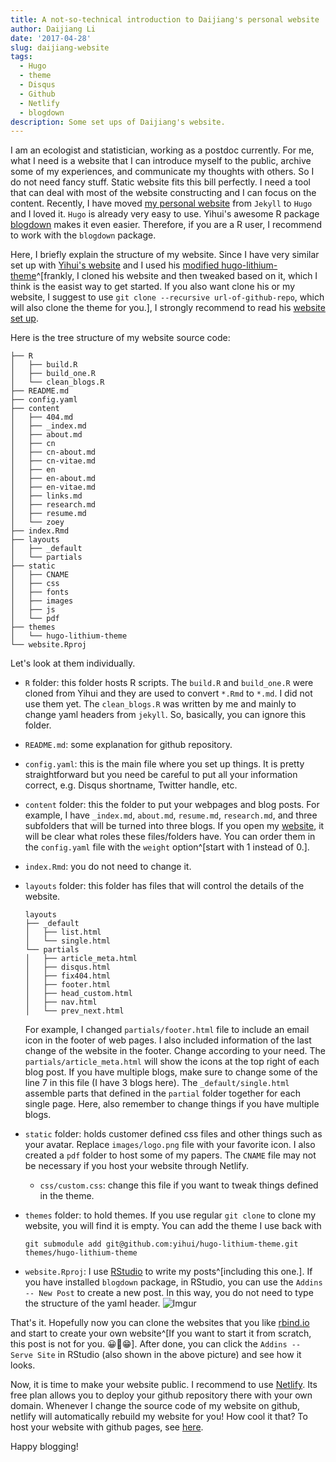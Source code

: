 ```yaml
---
title: A not-so-technical introduction to Daijiang's personal website
author: Daijiang Li
date: '2017-04-28'
slug: daijiang-website
tags:
  - Hugo
  - theme
  - Disqus
  - Github
  - Netlify
  - blogdown
description: Some set ups of Daijiang's website.
---
```


I am an ecologist and statistician, working as a postdoc currently. For me, what I need is a website that I can introduce myself to the public, archive some of my experiences, and communicate my thoughts with others. So I do not need fancy stuff. Static website fits this bill perfectly. I need a tool that can deal with most of the website constructing and I can focus on the content. Recently, I have moved [my personal website](https://github.com/rbind/daijiang) from `Jekyll` to `Hugo` and I loved it. `Hugo` is already very easy to use. Yihui's awesome R package [blogdown](https://github.com/rstudio/blogdown) makes it even easier. Therefore, if you are a R user, I recommend to work with the `blogdown` package.

Here, I briefly explain the structure of my website. Since I have very similar set up with [Yihui's website](https://yihui.name) and I used his [modified hugo-lithium-theme](https://github.com/yihui/hugo-lithium-theme)^[frankly, I cloned his website and then tweaked based on it, which I think is the easist way to get started. If you also want clone his or my website, I suggest to use `git clone --recursive url-of-github-repo`, which will also clone the theme for you.], I strongly recommend to read his [website set up](/2017/04/25/yihui-website/).

Here is the tree structure of my website source code:

```
├── R
│   ├── build.R
│   ├── build_one.R
│   └── clean_blogs.R
├── README.md
├── config.yaml
├── content
│   ├── 404.md
│   ├── _index.md
│   ├── about.md
│   ├── cn
│   ├── cn-about.md
│   ├── cn-vitae.md
│   ├── en
│   ├── en-about.md
│   ├── en-vitae.md
│   ├── links.md
│   ├── research.md
│   ├── resume.md
│   └── zoey
├── index.Rmd
├── layouts
│   ├── _default
│   └── partials
├── static
│   ├── CNAME
│   ├── css
│   ├── fonts
│   ├── images
│   ├── js
│   └── pdf
├── themes
│   └── hugo-lithium-theme
└── website.Rproj
```

Let's look at them individually. 

- `R` folder: this folder hosts R scripts. The `build.R` and `build_one.R` were cloned from Yihui and they are used to convert `*.Rmd` to `*.md`. I did not use them yet. The `clean_blogs.R` was written by me and mainly to change yaml headers from `jekyll`. So, basically, you can ignore this folder.
- `README.md`: some explanation for github repository.
- `config.yaml`: this is the main file where you set up things. It is pretty straightforward but you need be careful to put all your information correct, e.g. Disqus shortname, Twitter handle, etc.
- `content` folder: this the folder to put your webpages and blog posts. For example, I have `_index.md`, `about.md`, `resume.md`, `research.md`, and three subfolders that will be turned into three blogs. If you open my [website](https://daijiang.name), it will be clear what roles these files/folders have. You can order them in the `config.yaml` file with the `weight` option^[start with 1 instead of 0.].
- `index.Rmd`: you do not need to change it.
- `layouts` folder: this folder has files that will control the details of the website.

    ```
    layouts
    ├── _default
    │   ├── list.html
    │   └── single.html
    └── partials
    │   ├── article_meta.html
    │   ├── disqus.html
    │   ├── fix404.html
    │   ├── footer.html
    │   ├── head_custom.html
    │   ├── nav.html
    │   └── prev_next.html
    ```

    For example, I changed `partials/footer.html` file to include an email icon <i class="fa fa-envelope"></i> in the footer of web pages. I also included information of the last change of the website in the footer. Change according to your need. The `partials/article_meta.html` will show the icons at the top right of each blog post. If you have multiple blogs, make sure to change some of the line 7 in this file (I have 3 blogs here). The `_default/single.html` assemble parts that defined in the `partial` folder together for each single page. Here, also remember to change things if you have multiple blogs. 
- `static` folder: holds customer defined css files and other things such as your avatar. Replace `images/logo.png` file with your favorite icon. I also created a `pdf` folder to host some of my papers. The `CNAME` file may not be necessary if you host your website through Netlify.
    + `css/custom.css`: change this file if you want to tweak things defined in the theme.
- `themes` folder: to hold themes. If you use regular `git clone` to clone my website, you will find it is empty. You can add the theme I use back with 

    ```
    git submodule add git@github.com:yihui/hugo-lithium-theme.git themes/hugo-lithium-theme
    ```

- `website.Rproj`: I use [RStudio](https://www.rstudio.com/products/rstudio/#Desktop) to write my posts^[including this one.]. If you have installed `blogdown` package, in RStudio, you can use the `Addins -- New Post` to create a new post. In this way, you do not need to type the structure of the yaml header.
![Imgur](https://cloud.githubusercontent.com/assets/1696911/25552789/89b7b902-2c70-11e7-8235-8e9f1abe409f.png)

That's it. Hopefully now you can clone the websites that you like [rbind.io](https://github.com/rbind) and start to create your own website^[If you want to start it from scratch, this post is not for you. 😀😬😁]. After done, you can click the `Addins -- Serve Site` in RStudio (also shown in the above picture) and see how it looks. 

Now, it is time to make your website public. I recommend to use [Netlify](www.netlify.com). Its free plan allows you to deploy your github repository there with your own domain. Whenever I change the source code of my website on github, netlify will automatically rebuild my website for you! How cool it that? To host your website with github pages, see [here](https://daijiang.name/en/2017/03/30/updating-website-with-hugo-and-blogdown/#publish-your-website).

Happy blogging!
